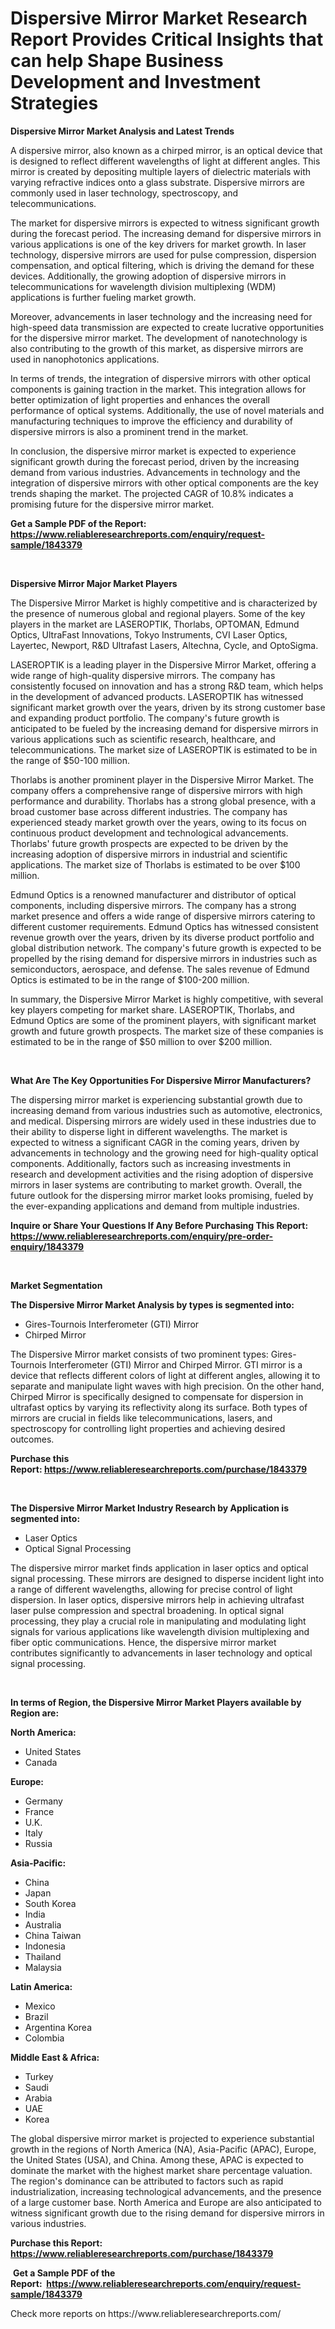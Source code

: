 <p><h1>Dispersive Mirror Market Research Report Provides Critical Insights that can help Shape Business Development and Investment Strategies</h1></p><p><strong>Dispersive Mirror Market Analysis and Latest Trends</strong></p>
<p><p>A dispersive mirror, also known as a chirped mirror, is an optical device that is designed to reflect different wavelengths of light at different angles. This mirror is created by depositing multiple layers of dielectric materials with varying refractive indices onto a glass substrate. Dispersive mirrors are commonly used in laser technology, spectroscopy, and telecommunications.</p><p>The market for dispersive mirrors is expected to witness significant growth during the forecast period. The increasing demand for dispersive mirrors in various applications is one of the key drivers for market growth. In laser technology, dispersive mirrors are used for pulse compression, dispersion compensation, and optical filtering, which is driving the demand for these devices. Additionally, the growing adoption of dispersive mirrors in telecommunications for wavelength division multiplexing (WDM) applications is further fueling market growth.</p><p>Moreover, advancements in laser technology and the increasing need for high-speed data transmission are expected to create lucrative opportunities for the dispersive mirror market. The development of nanotechnology is also contributing to the growth of this market, as dispersive mirrors are used in nanophotonics applications.</p><p>In terms of trends, the integration of dispersive mirrors with other optical components is gaining traction in the market. This integration allows for better optimization of light properties and enhances the overall performance of optical systems. Additionally, the use of novel materials and manufacturing techniques to improve the efficiency and durability of dispersive mirrors is also a prominent trend in the market.</p><p>In conclusion, the dispersive mirror market is expected to experience significant growth during the forecast period, driven by the increasing demand from various industries. Advancements in technology and the integration of dispersive mirrors with other optical components are the key trends shaping the market. The projected CAGR of 10.8% indicates a promising future for the dispersive mirror market.</p></p>
<p><strong>Get a Sample PDF of the Report:&nbsp; <a href="https://www.reliableresearchreports.com/enquiry/request-sample/1843379">https://www.reliableresearchreports.com/enquiry/request-sample/1843379</a></strong></p>
<p>&nbsp;</p>
<p><strong>Dispersive Mirror Major Market Players</strong></p>
<p><p>The Dispersive Mirror Market is highly competitive and is characterized by the presence of numerous global and regional players. Some of the key players in the market are LASEROPTIK, Thorlabs, OPTOMAN, Edmund Optics, UltraFast Innovations, Tokyo Instruments, CVI Laser Optics, Layertec, Newport, R&D Ultrafast Lasers, Altechna, Cycle, and OptoSigma.</p><p>LASEROPTIK is a leading player in the Dispersive Mirror Market, offering a wide range of high-quality dispersive mirrors. The company has consistently focused on innovation and has a strong R&D team, which helps in the development of advanced products. LASEROPTIK has witnessed significant market growth over the years, driven by its strong customer base and expanding product portfolio. The company's future growth is anticipated to be fueled by the increasing demand for dispersive mirrors in various applications such as scientific research, healthcare, and telecommunications. The market size of LASEROPTIK is estimated to be in the range of $50-100 million.</p><p>Thorlabs is another prominent player in the Dispersive Mirror Market. The company offers a comprehensive range of dispersive mirrors with high performance and durability. Thorlabs has a strong global presence, with a broad customer base across different industries. The company has experienced steady market growth over the years, owing to its focus on continuous product development and technological advancements. Thorlabs' future growth prospects are expected to be driven by the increasing adoption of dispersive mirrors in industrial and scientific applications. The market size of Thorlabs is estimated to be over $100 million.</p><p>Edmund Optics is a renowned manufacturer and distributor of optical components, including dispersive mirrors. The company has a strong market presence and offers a wide range of dispersive mirrors catering to different customer requirements. Edmund Optics has witnessed consistent revenue growth over the years, driven by its diverse product portfolio and global distribution network. The company's future growth is expected to be propelled by the rising demand for dispersive mirrors in industries such as semiconductors, aerospace, and defense. The sales revenue of Edmund Optics is estimated to be in the range of $100-200 million.</p><p>In summary, the Dispersive Mirror Market is highly competitive, with several key players competing for market share. LASEROPTIK, Thorlabs, and Edmund Optics are some of the prominent players, with significant market growth and future growth prospects. The market size of these companies is estimated to be in the range of $50 million to over $200 million.</p></p>
<p>&nbsp;</p>
<p><strong>What Are The Key Opportunities For Dispersive Mirror Manufacturers?</strong></p>
<p><p>The dispersing mirror market is experiencing substantial growth due to increasing demand from various industries such as automotive, electronics, and medical. Dispersing mirrors are widely used in these industries due to their ability to disperse light in different wavelengths. The market is expected to witness a significant CAGR in the coming years, driven by advancements in technology and the growing need for high-quality optical components. Additionally, factors such as increasing investments in research and development activities and the rising adoption of dispersive mirrors in laser systems are contributing to market growth. Overall, the future outlook for the dispersing mirror market looks promising, fueled by the ever-expanding applications and demand from multiple industries.</p></p>
<p><strong>Inquire or Share Your Questions If Any Before Purchasing This Report: <a href="https://www.reliableresearchreports.com/enquiry/pre-order-enquiry/1843379">https://www.reliableresearchreports.com/enquiry/pre-order-enquiry/1843379</a></strong></p>
<p>&nbsp;</p>
<p><strong>Market Segmentation</strong></p>
<p><strong>The Dispersive Mirror Market Analysis by types is segmented into:</strong></p>
<p><ul><li>Gires-Tournois Interferometer (GTI) Mirror</li><li>Chirped Mirror</li></ul></p>
<p><p>The Dispersive Mirror market consists of two prominent types: Gires-Tournois Interferometer (GTI) Mirror and Chirped Mirror. GTI mirror is a device that reflects different colors of light at different angles, allowing it to separate and manipulate light waves with high precision. On the other hand, Chirped Mirror is specifically designed to compensate for dispersion in ultrafast optics by varying its reflectivity along its surface. Both types of mirrors are crucial in fields like telecommunications, lasers, and spectroscopy for controlling light properties and achieving desired outcomes.</p></p>
<p><strong>Purchase this Report:&nbsp;<a href="https://www.reliableresearchreports.com/purchase/1843379">https://www.reliableresearchreports.com/purchase/1843379</a></strong></p>
<p>&nbsp;</p>
<p><strong>The Dispersive Mirror Market Industry Research by Application is segmented into:</strong></p>
<p><ul><li>Laser Optics</li><li>Optical Signal Processing</li></ul></p>
<p><p>The dispersive mirror market finds application in laser optics and optical signal processing. These mirrors are designed to disperse incident light into a range of different wavelengths, allowing for precise control of light dispersion. In laser optics, dispersive mirrors help in achieving ultrafast laser pulse compression and spectral broadening. In optical signal processing, they play a crucial role in manipulating and modulating light signals for various applications like wavelength division multiplexing and fiber optic communications. Hence, the dispersive mirror market contributes significantly to advancements in laser technology and optical signal processing.</p></p>
<p>&nbsp;</p>
<p><strong>In terms of Region, the Dispersive Mirror Market Players available by Region are:</strong></p>
<p>
    <p> <strong> North America: </strong>
        <ul>
            <li>United States</li>
            <li>Canada</li>
        </ul>
        </p> 
    <p> <strong> Europe: </strong>
        <ul>
            <li>Germany</li>
            <li>France</li>
            <li>U.K.</li>
            <li>Italy</li>
            <li>Russia</li>
        </ul>
        </p> 
    <p> <strong> Asia-Pacific: </strong>
        <ul>
            <li>China</li>
            <li>Japan</li>
            <li>South Korea</li>
            <li>India</li>
            <li>Australia</li>
            <li>China Taiwan</li>
            <li>Indonesia</li>
            <li>Thailand</li>
            <li>Malaysia</li>
        </ul>
        </p> 
    <p> <strong> Latin America: </strong>
        <ul>
            <li>Mexico</li>
            <li>Brazil</li>
            <li>Argentina Korea</li>
            <li>Colombia</li>
        </ul>
        </p> 
    <p> <strong> Middle East & Africa: </strong>
        <ul>
            <li>Turkey</li>
            <li>Saudi</li>
            <li>Arabia</li>
            <li>UAE</li>
            <li>Korea</li>
        </ul>
    </p>
    </p>
<p><p>The global dispersive mirror market is projected to experience substantial growth in the regions of North America (NA), Asia-Pacific (APAC), Europe, the United States (USA), and China. Among these, APAC is expected to dominate the market with the highest market share percentage valuation. The region's dominance can be attributed to factors such as rapid industrialization, increasing technological advancements, and the presence of a large customer base. North America and Europe are also anticipated to witness significant growth due to the rising demand for dispersive mirrors in various industries.</p></p>
<p><strong>Purchase this Report: <a href="https://www.reliableresearchreports.com/purchase/1843379">https://www.reliableresearchreports.com/purchase/1843379</a></strong></p>
<p>&nbsp;<strong>Get a Sample PDF of the Report:&nbsp;&nbsp;<a href="https://www.reliableresearchreports.com/enquiry/request-sample/1843379">https://www.reliableresearchreports.com/enquiry/request-sample/1843379</a></strong></p>
<p><strong></strong></p>
<p>Check more reports on https://www.reliableresearchreports.com/</p>